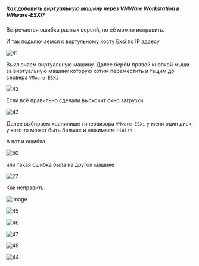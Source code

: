 ##### Как добавить виртуальную машину через VMWare Workstation в VMware-ESXi?

Встречается ошибка разных версий, но её можно исправить.

И так подключаемся к виртульному хосту Exsi по IP адресу

![41](https://github.com/user-attachments/assets/1150c916-771f-4e40-8d77-14ff70de2a17)

Выключаем виртуальную машину. Далее берём правой кнопкой мыши за виртуальную машину которую хотим переместить и тащим до сервера ``VMware-ESXi``

![42](https://github.com/user-attachments/assets/379540ee-56a1-4495-82c4-953fe72edf94)

Если всё правильно сделали выскочит окно загрузки

![43](https://github.com/user-attachments/assets/50c12960-1a90-4626-bf59-b3f8c65d0eee)

Далее выбираем хранилище гипервизора ``VMware-ESXi`` у меня один диск, у кого то может быть больше и нажимаем ``Finish``

А вот и ошибка

![50](https://github.com/user-attachments/assets/0340bbba-1c22-4916-93e9-6919fc41c8fb)

или такая ошибка была на другой машине

![27](https://github.com/user-attachments/assets/202cc667-6615-41a5-af5f-fdf7fad88cae)

Как исправить.

![image](https://github.com/user-attachments/assets/1e4e1430-bb19-4cf1-8edc-acc49fd4c0f7)

![45](https://github.com/user-attachments/assets/ea6c9cc2-55c6-4667-9de5-dfb2dbd70c1b)

![46](https://github.com/user-attachments/assets/418a031f-3a8c-44b1-9187-4493afb5d84e)

![47](https://github.com/user-attachments/assets/730bbb8a-c1d3-4c5f-8e54-04556ba0060b)

![48](https://github.com/user-attachments/assets/59691b40-47d2-4a2a-b556-e08d6467465d)

![44](https://github.com/user-attachments/assets/6f43f9e1-3428-47ee-9e43-8d537d16932c)
